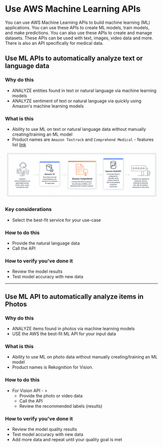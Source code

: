 # Use AWS Machine Learning APIs

You can use AWS Machine Learning APIs to build machine learning (ML) applications. You can use these APIs to create ML models, train models, and make predictions. You can also use these APIs to create and manage datasets.  These APIs can be used with text, images, video data and more.  There is also an API specifically for medical data.

## Use ML APIs to automatically analyze text or language data

### Why do this
 - ANALYZE entities found in text or natural language via machine learning models
 - ANALYZE sentiment of text or natural language via quickly using Amazon's machine learning models

### What is this
 - Ability to use ML on text or natural language data without manually creating/training an ML model
 - Product names are `Amazon Textrack` and `Comprehend Medical` - features list [link](https://aws.amazon.com/comprehend/)

<img src="https://github.com/lynnlangit/aws-for-bioinformatics/blob/main/5_Serverless_%26_ML/2_Machine_Learning/images/comprehend.png" width=800>

### Key considerations
 - Select the best-fit service for your use-case

### How to do this
 - Provide the natural language data
 - Call the API

### How to verify you've done it
 - Review the model results
 - Test model accuracy with new data

---

## Use ML API to automatically analyze items in Photos 

### Why do this
 - ANALYZE items found in photos via machine learning models
 - USE the AWS the best-fit ML API for your input data

### What is this
 - Ability to use ML on photo data without manually creating/training an ML model
 - Product names is Rekognition for Vision. 

### How to do this
 - For Vision API - >
    - Provide the photo or video data
    - Call the API
    - Review the recommended labels (results)
  
### How to verify you've done it
 - Review the model quality results
 - Test model accuracy with new data
 - Add more data and repeat until your quality goal is met
